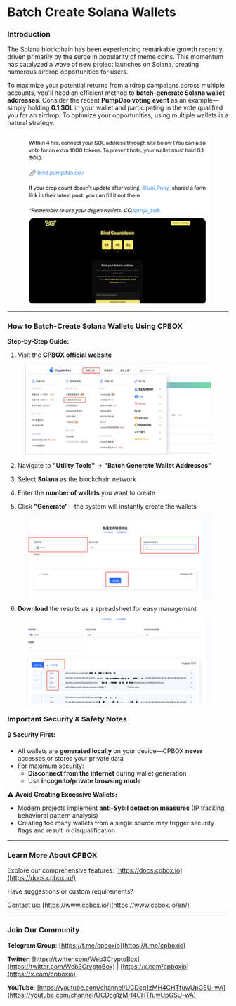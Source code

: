 # Batch Create Solana Wallets

### **Introduction**

The Solana blockchain has been experiencing remarkable growth recently, driven primarily by the surge in popularity of meme coins. This momentum has catalyzed a wave of new project launches on Solana, creating numerous airdrop opportunities for users.

To maximize your potential returns from airdrop campaigns across multiple accounts, you'll need an efficient method to **batch-generate Solana wallet addresses**. Consider the recent **PumpDao voting event** as an example—simply holding **0.1 SOL** in your wallet and participating in the vote qualified you for an airdrop. To optimize your opportunities, using multiple wallets is a natural strategy.

<figure><img src="../../../.gitbook/assets/image (64).png" alt=""><figcaption></figcaption></figure>

***

### **How to Batch-Create Solana Wallets Using CPBOX**

**Step-by-Step Guide:**

1. Visit the [**CPBOX official website**](https://www.cpbox.io/)

<figure><img src="../../../.gitbook/assets/image (65).png" alt=""><figcaption></figcaption></figure>

2. Navigate to **"Utility Tools"** → **"Batch Generate Wallet Addresses"**

3. Select **Solana** as the blockchain network

4. Enter the **number of wallets** you want to create

5. Click **"Generate"**—the system will instantly create the wallets

<figure><img src="../../../.gitbook/assets/image (66).png" alt=""><figcaption></figcaption></figure>

6. **Download** the results as a spreadsheet for easy management

<figure><img src="../../../.gitbook/assets/image (67).png" alt=""><figcaption></figcaption></figure>

### **Important Security & Safety Notes**

🔒 **Security First:**

* All wallets are **generated locally** on your device—CPBOX **never** accesses or stores your private data
* For maximum security:
  * **Disconnect from the internet** during wallet generation
  * Use **incognito/private browsing mode**

⚠️ **Avoid Creating Excessive Wallets:**

* Modern projects implement **anti-Sybil detection measures** (IP tracking, behavioral pattern analysis)
* Creating too many wallets from a single source may trigger security flags and result in disqualification

***

### **Learn More About CPBOX**

Explore our comprehensive features: [https://docs.cpbox.io](https://docs.cpbox.io/)

Have suggestions or custom requirements?

Contact us: [https://www.cpbox.io/](https://www.cpbox.io/en/)

***

### **Join Our Community**

**Telegram Group**: [https://t.me/cpboxio](https://t.me/cpboxio)

**Twitter**: [https://twitter.com/Web3CryptoBox](https://twitter.com/Web3CryptoBox) | [https://x.com/cpboxio](https://x.com/cpboxio)

**YouTube**: [https://youtube.com/channel/UCDcg1zMH4CHTfuwUpGSU-wA](https://youtube.com/channel/UCDcg1zMH4CHTfuwUpGSU-wA)
